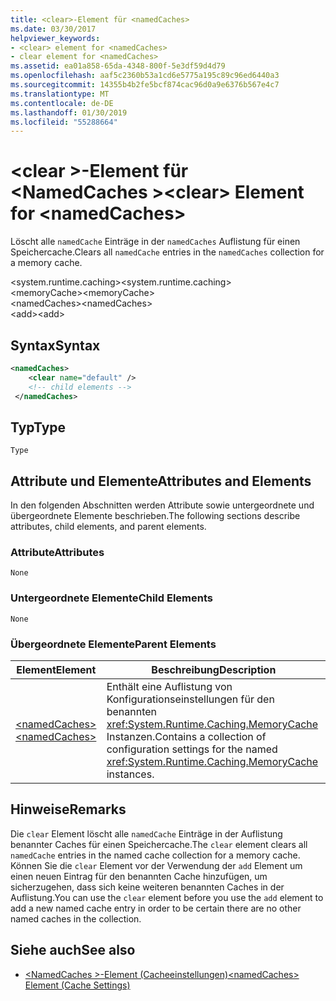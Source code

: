 ```yaml
---
title: <clear>-Element für <namedCaches>
ms.date: 03/30/2017
helpviewer_keywords:
- <clear> element for <namedCaches>
- clear element for <namedCaches>
ms.assetid: ea01a858-65da-4348-800f-5e3df59d4d79
ms.openlocfilehash: aaf5c2360b53a1cd6e5775a195c89c96ed6440a3
ms.sourcegitcommit: 14355b4b2fe5bcf874cac96d0a9e6376b567e4c7
ms.translationtype: MT
ms.contentlocale: de-DE
ms.lasthandoff: 01/30/2019
ms.locfileid: "55288664"
---
```

# <a name="clear-element-for-namedcaches"></a><span data-ttu-id="05dd9-102">\<clear >-Element für \<NamedCaches ></span><span class="sxs-lookup"><span data-stu-id="05dd9-102">\<clear> Element for \<namedCaches></span></span>
<span data-ttu-id="05dd9-103">Löscht alle `namedCache` Einträge in der `namedCaches` Auflistung für einen Speichercache.</span><span class="sxs-lookup"><span data-stu-id="05dd9-103">Clears all `namedCache` entries in the `namedCaches` collection for a memory cache.</span></span>  
  
 <span data-ttu-id="05dd9-104">\<system.runtime.caching></span><span class="sxs-lookup"><span data-stu-id="05dd9-104">\<system.runtime.caching></span></span>  
<span data-ttu-id="05dd9-105">\<memoryCache></span><span class="sxs-lookup"><span data-stu-id="05dd9-105">\<memoryCache></span></span>  
<span data-ttu-id="05dd9-106">\<namedCaches></span><span class="sxs-lookup"><span data-stu-id="05dd9-106">\<namedCaches></span></span>  
<span data-ttu-id="05dd9-107">\<add></span><span class="sxs-lookup"><span data-stu-id="05dd9-107">\<add></span></span>  
  
## <a name="syntax"></a><span data-ttu-id="05dd9-108">Syntax</span><span class="sxs-lookup"><span data-stu-id="05dd9-108">Syntax</span></span>  
  
```xml  
<namedCaches>  
    <clear name="default" />  
    <!-- child elements -->  
 </namedCaches>  
```  
  
## <a name="type"></a><span data-ttu-id="05dd9-109">Typ</span><span class="sxs-lookup"><span data-stu-id="05dd9-109">Type</span></span>  
 `Type`  
  
## <a name="attributes-and-elements"></a><span data-ttu-id="05dd9-110">Attribute und Elemente</span><span class="sxs-lookup"><span data-stu-id="05dd9-110">Attributes and Elements</span></span>  
 <span data-ttu-id="05dd9-111">In den folgenden Abschnitten werden Attribute sowie untergeordnete und übergeordnete Elemente beschrieben.</span><span class="sxs-lookup"><span data-stu-id="05dd9-111">The following sections describe attributes, child elements, and parent elements.</span></span>  
  
### <a name="attributes"></a><span data-ttu-id="05dd9-112">Attribute</span><span class="sxs-lookup"><span data-stu-id="05dd9-112">Attributes</span></span>  
 `None`  
  
### <a name="child-elements"></a><span data-ttu-id="05dd9-113">Untergeordnete Elemente</span><span class="sxs-lookup"><span data-stu-id="05dd9-113">Child Elements</span></span>  
 `None`  
  
### <a name="parent-elements"></a><span data-ttu-id="05dd9-114">Übergeordnete Elemente</span><span class="sxs-lookup"><span data-stu-id="05dd9-114">Parent Elements</span></span>  
  
|<span data-ttu-id="05dd9-115">Element</span><span class="sxs-lookup"><span data-stu-id="05dd9-115">Element</span></span>|<span data-ttu-id="05dd9-116">Beschreibung</span><span class="sxs-lookup"><span data-stu-id="05dd9-116">Description</span></span>|  
|-------------|-----------------|  
|[<span data-ttu-id="05dd9-117">\<namedCaches></span><span class="sxs-lookup"><span data-stu-id="05dd9-117">\<namedCaches></span></span>](../../../../../docs/framework/configure-apps/file-schema/runtime/namedcaches-element-cache-settings.md)|<span data-ttu-id="05dd9-118">Enthält eine Auflistung von Konfigurationseinstellungen für den benannten <xref:System.Runtime.Caching.MemoryCache> Instanzen.</span><span class="sxs-lookup"><span data-stu-id="05dd9-118">Contains a collection of configuration settings for the named <xref:System.Runtime.Caching.MemoryCache> instances.</span></span>|  
  
## <a name="remarks"></a><span data-ttu-id="05dd9-119">Hinweise</span><span class="sxs-lookup"><span data-stu-id="05dd9-119">Remarks</span></span>  
 <span data-ttu-id="05dd9-120">Die `clear` Element löscht alle `namedCache` Einträge in der Auflistung benannter Caches für einen Speichercache.</span><span class="sxs-lookup"><span data-stu-id="05dd9-120">The `clear` element clears all `namedCache` entries in the named cache collection for a memory cache.</span></span> <span data-ttu-id="05dd9-121">Können Sie die `clear` Element vor der Verwendung der `add` Element um einen neuen Eintrag für den benannten Cache hinzufügen, um sicherzugehen, dass sich keine weiteren benannten Caches in der Auflistung.</span><span class="sxs-lookup"><span data-stu-id="05dd9-121">You can use the `clear` element before you use the `add` element to add a new named cache entry in order to be certain there are no other named caches in the collection.</span></span>  
  
## <a name="see-also"></a><span data-ttu-id="05dd9-122">Siehe auch</span><span class="sxs-lookup"><span data-stu-id="05dd9-122">See also</span></span>
- [<span data-ttu-id="05dd9-123">\<NamedCaches >-Element (Cacheeinstellungen)</span><span class="sxs-lookup"><span data-stu-id="05dd9-123">\<namedCaches> Element (Cache Settings)</span></span>](../../../../../docs/framework/configure-apps/file-schema/runtime/namedcaches-element-cache-settings.md)
